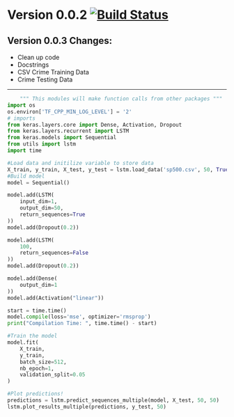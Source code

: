 # Version 0.0.2 [![Build Status](https://travis-ci.org/izu-mi/py-tensor.svg?branch=dev)](https://travis-ci.org/izu-mi/py-tensor)
## Version 0.0.3 Changes: 
- Clean up code
- Docstrings
- CSV Crime Training Data
- Crime Testing Data
---
``` python
    """ This modules will make function calls from other packages """
import os
os.environ['TF_CPP_MIN_LOG_LEVEL'] = '2'
# imports
from keras.layers.core import Dense, Activation, Dropout
from keras.layers.recurrent import LSTM
from keras.models import Sequential
from utils import lstm
import time

#Load data and initilize variable to store data
X_train, y_train, X_test, y_test = lstm.load_data('sp500.csv', 50, True)
#Build model
model = Sequential()

model.add(LSTM(
    input_dim=1,
    output_dim=50,
    return_sequences=True
))
model.add(Dropout(0.2))

model.add(LSTM(
    100,
    return_sequences=False
))
model.add(Dropout(0.2))

model.add(Dense(
    output_dim=1
))
model.add(Activation("linear"))

start = time.time()
model.compile(loss='mse', optimizer='rmsprop')
print("Compilation Time: ", time.time() - start)

#Train the model
model.fit(
    X_train,
    y_train,
    batch_size=512,
    nb_epoch=1,
    validation_split=0.05
)

#Plot predictions!
predictions = lstm.predict_sequences_multiple(model, X_test, 50, 50)
lstm.plot_results_multiple(predictions, y_test, 50)
```
